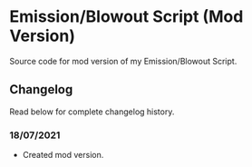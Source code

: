 # Emission/Blowout Script (Mod Version)
Source code for mod version of my Emission/Blowout Script.

## Changelog
Read below for complete changelog history.

### 18/07/2021
- Created mod version.